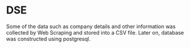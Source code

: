 # DSE
Some of the data such as company details and other information was collected by Web Scraping and stored into a CSV file. Later on, database was constructed using postgresql.
